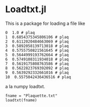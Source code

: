 # Loadtxt.jl
This is a package for loading a file like

```
0  1.0 # plaq
1  0.6854375345806106 # plaq
2  0.6112020484663069 # plaq
3  0.5892058139713018 # plaq
4  0.5755750821561645 # plaq
5  0.5644999193762664 # plaq
6  0.5749108311934018 # plaq
7  0.5619175808763586 # plaq
8  0.5622823769392092 # plaq
9  0.5639292332661016 # plaq
10  0.5575042436436516 # plaq
```
a la numpy loadtxt.

```
fname = "Plaquette.txt"
loadtxt(fname)
```
